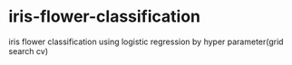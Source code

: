 # iris-flower-classification
iris flower classification using logistic regression by hyper parameter(grid search cv)
